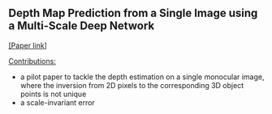 ## Depth Map Prediction from a Single Image using a Multi-Scale Deep Network

[[<ins>Paper link</ins>]](https://arxiv.org/abs/1406.2283)

<ins>Contributions:</ins> 
* a pilot paper to tackle the depth estimation on a single monocular image, where the inversion from 2D pixels to the corresponding 3D object points is not unique
* a scale-invariant error



